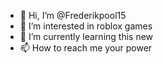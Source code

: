 - 👋 Hi, I’m @Frederikpool15
- 👀 I’m interested in roblox games
- 🌱 I’m currently learning this new 
- 📫 How to reach me your power

<!---
Frederikpool15/Frederikpool15 is a ✨ special ✨ repository because its `README.md` (this file) appears on your GitHub profile.
You can click the Preview link to take a look at your changes.
--->
